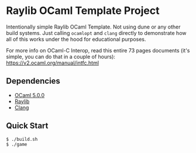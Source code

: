 # Raylib OCaml Template Project

Intentionally simple Raylib OCaml Template. Not using dune or any other build systems. Just calling `ocamlopt` and `clang` directly to demonstrate how all of this works under the hood for educational purposes.

For more info on OCaml-C Interop, read this entire 73 pages documents (it's simple, you can do that in a couple of hours): https://v2.ocaml.org/manual/intfc.html

## Dependencies

- [OCaml 5.0.0](https://ocaml.org/install)
- [Raylib](https://www.raylib.com/)
- [Clang](https://clang.llvm.org/)

## Quick Start

``` console
$ ./build.sh
$ ./game
```
